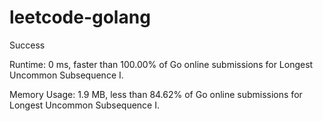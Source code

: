 # leetcode-golang

Success

Runtime: 0 ms, faster than 100.00% of Go online submissions for Longest Uncommon Subsequence I.

Memory Usage: 1.9 MB, less than 84.62% of Go online submissions for Longest Uncommon Subsequence I.
